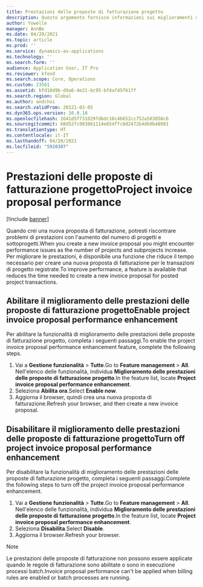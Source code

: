 ```yaml
---
title: Prestazioni delle proposte di fatturazione progetto
description: Questo argomento fornisce informazioni sui miglioramenti delle prestazioni delle proposte di fatturazione progetto.
author: Yowelle
manager: AnnBe
ms.date: 04/20/2021
ms.topic: article
ms.prod: ''
ms.service: dynamics-ax-applications
ms.technology: ''
ms.search.form: ''
audience: Application User, IT Pro
ms.reviewer: kfend
ms.search.scope: Core, Operations
ms.custom: 23561
ms.assetid: bfd18d9b-d9a6-4e21-bc95-bf4af45f617f
ms.search.region: Global
ms.author: andchoi
ms.search.validFrom: 20121-03-05
ms.dyn365.ops.version: 10.0.18
ms.openlocfilehash: 1641d5f731029fdbdc16c4b652cc752a583058c6
ms.sourcegitcommit: 68d52fc983861114e654ffc8d2472b4db9b48981
ms.translationtype: HT
ms.contentlocale: it-IT
ms.lasthandoff: 04/20/2021
ms.locfileid: "5920307"
---
```

# <a name="project-invoice-proposal-performance"></a><span data-ttu-id="2ea5d-103">Prestazioni delle proposte di fatturazione progetto</span><span class="sxs-lookup"><span data-stu-id="2ea5d-103">Project invoice proposal performance</span></span>

[!include [banner](../includes/banner.md)]

<span data-ttu-id="2ea5d-104">Quando crei una nuova proposta di fatturazione, potresti riscontrare problemi di prestazioni con l'aumento del numero di progetti e sottoprogetti.</span><span class="sxs-lookup"><span data-stu-id="2ea5d-104">When you create a new invoice proposal you might encounter performance issues as the number of projects and subprojects increase.</span></span> <span data-ttu-id="2ea5d-105">Per migliorare le prestazioni, è disponibile una funzione che riduce il tempo necessario per creare una nuova proposta di fatturazione per le transazioni di progetto registrate.</span><span class="sxs-lookup"><span data-stu-id="2ea5d-105">To improve performance, a feature is available that reduces the time needed to create a new invoice proposal for posted project transactions.</span></span>

## <a name="enable-project-invoice-proposal-performance-enhancement"></a><span data-ttu-id="2ea5d-106">Abilitare il miglioramento delle prestazioni delle proposte di fatturazione progetto</span><span class="sxs-lookup"><span data-stu-id="2ea5d-106">Enable project invoice proposal performance enhancement</span></span>
<span data-ttu-id="2ea5d-107">Per abilitare la funzionalità di miglioramento delle prestazioni delle proposte di fatturazione progetto, completa i seguenti passaggi.</span><span class="sxs-lookup"><span data-stu-id="2ea5d-107">To enable the project invoice proposal performance enhancement feature, complete the following steps.</span></span>

1.  <span data-ttu-id="2ea5d-108">Vai a **Gestione funzionalità** > **Tutte**.</span><span class="sxs-lookup"><span data-stu-id="2ea5d-108">Go to **Feature management** > **All**.</span></span> <span data-ttu-id="2ea5d-109">Nell'elenco delle funzionalità, individua **Miglioramento delle prestazioni delle proposte di fatturazione progetto**.</span><span class="sxs-lookup"><span data-stu-id="2ea5d-109">In the feature list, locate **Project invoice proposal performance enhancement**.</span></span>
2.  <span data-ttu-id="2ea5d-110">Seleziona **Abilita ora**.</span><span class="sxs-lookup"><span data-stu-id="2ea5d-110">Select **Enable now**.</span></span>
3.  <span data-ttu-id="2ea5d-111">Aggiorna il browser, quindi crea una nuova proposta di fatturazione.</span><span class="sxs-lookup"><span data-stu-id="2ea5d-111">Refresh your browser, and then create a new invoice proposal.</span></span>

## <a name="turn-off-project-invoice-proposal-performance-enhancement"></a><span data-ttu-id="2ea5d-112">Disabilitare il miglioramento delle prestazioni delle proposte di fatturazione progetto</span><span class="sxs-lookup"><span data-stu-id="2ea5d-112">Turn off project invoice proposal performance enhancement</span></span>
<span data-ttu-id="2ea5d-113">Per disabilitare la funzionalità di miglioramento delle prestazioni delle proposte di fatturazione progetto, completa i seguenti passaggi.</span><span class="sxs-lookup"><span data-stu-id="2ea5d-113">Complete the following steps to turn off the project invoice proposal performance enhancement.</span></span>

1.  <span data-ttu-id="2ea5d-114">Vai a **Gestione funzionalità** > **Tutte**.</span><span class="sxs-lookup"><span data-stu-id="2ea5d-114">Go to **Feature management** > **All**.</span></span> <span data-ttu-id="2ea5d-115">Nell'elenco delle funzionalità, individua **Miglioramento delle prestazioni delle proposte di fatturazione progetto**.</span><span class="sxs-lookup"><span data-stu-id="2ea5d-115">In the feature list, locate **Project invoice proposal performance enhancement**.</span></span>
2.  <span data-ttu-id="2ea5d-116">Seleziona **Disabilita**.</span><span class="sxs-lookup"><span data-stu-id="2ea5d-116">Select **Disable**.</span></span>
3.  <span data-ttu-id="2ea5d-117">Aggiorna il browser.</span><span class="sxs-lookup"><span data-stu-id="2ea5d-117">Refresh your browser.</span></span>

> [!NOTE]
> <span data-ttu-id="2ea5d-118">Le prestazioni delle proposte di fatturazione non possono essere applicate quando le regole di fatturazione sono abilitate o sono in esecuzione processi batch.</span><span class="sxs-lookup"><span data-stu-id="2ea5d-118">Invoice proposal performance can't be applied when billing rules are enabled or batch processes are running.</span></span>
